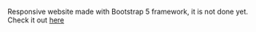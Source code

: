 Responsive website made with Bootstrap 5 framework, it is not done yet.
Check it out [here](https://harmonious-florentine-b3e00a.netlify.app/)

